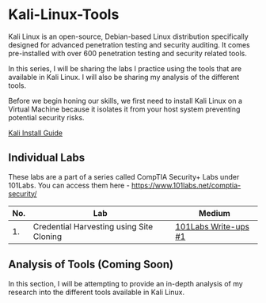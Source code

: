 # Kali-Linux-Tools

Kali Linux is an open-source, Debian-based Linux distribution specifically designed for advanced penetration testing and security auditing. It comes pre-installed with over 600 penetration testing and security related tools.

In this series, I will be sharing the labs I practice using the tools that are available in Kali Linux. I will also be sharing my analysis of the different tools.

Before we begin honing our skills, we first need to install Kali Linux on a Virtual Machine because it isolates it from your host system preventing potential security risks.

<a href="https://medium.com/@sai.kantamuneni/install-kali-linux-in-oracle-virtualbox-8af03c228ddd">Kali Install Guide</a>

## Individual Labs

These labs are a part of a series called CompTIA Security+ Labs under 101Labs. You can access them here - https://www.101labs.net/comptia-security/

|No. |Lab           |Medium               |
|----|--------------|---------------------|
|1.  |Credential Harvesting using Site Cloning|<a href="https://www.101labs.net/comptia-security/lab-1-credential-harvesting-using-site-cloning/">101Labs Write-ups #1</a>|


## Analysis of Tools (Coming Soon)

In this section, I will be attempting to provide an in-depth analysis of my research into the different tools available in Kali Linux.
